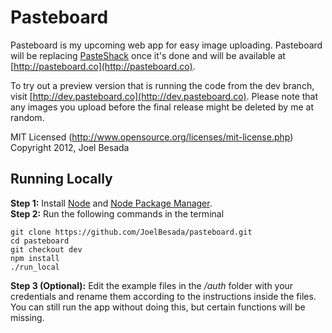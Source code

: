 # Pasteboard
Pasteboard is my upcoming web app for easy image uploading. Pasteboard will be replacing [PasteShack](http://www.pasteshack.net) once it's done and will be available at [http://pasteboard.co](http://pasteboard.co).

To try out a preview version that is running the code from the dev branch, visit [http://dev.pasteboard.co](http://dev.pasteboard.co). Please note that any images you upload before the final release might be deleted by me at random.

MIT Licensed (http://www.opensource.org/licenses/mit-license.php)   
Copyright 2012, Joel Besada

## Running Locally
__Step 1:__ Install [Node](http://nodejs.org/) and [Node Package Manager](https://npmjs.org/).   
__Step 2:__ Run the following commands in the terminal   
``` 
git clone https://github.com/JoelBesada/pasteboard.git   
cd pasteboard
git checkout dev
npm install
./run_local
```
__Step 3 (Optional):__ Edit the example files in the _/auth_ folder with your credentials and rename them according to
the instructions inside the files. You can still run the app without doing this, but certain functions will be missing.
